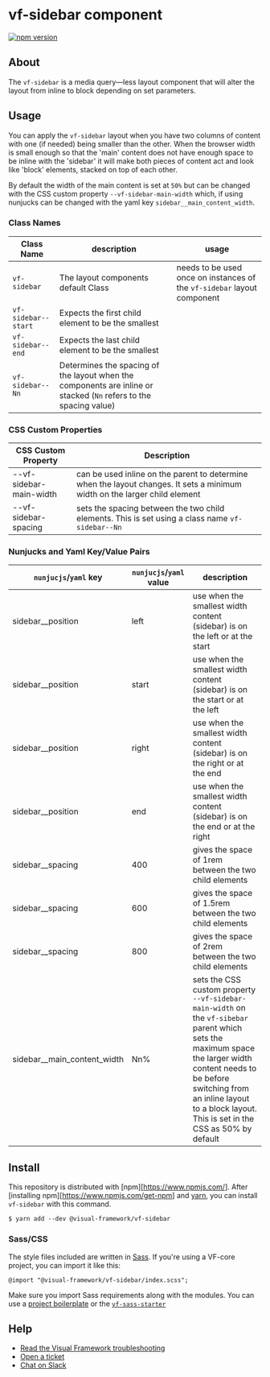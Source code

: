 # vf-sidebar component

[![npm version](https://badge.fury.io/js/%40visual-framework%2Fvf-sidebar.svg)](https://badge.fury.io/js/%40visual-framework%2Fvf-sidebar)

## About

The `vf-sidebar` is a media query—less layout component that will alter the layout from inline to block depending on set parameters.

## Usage

You can apply the `vf-sidebar` layout when you have two columns of content with one (if needed) being smaller than the other. When the browser width is small enough so that the 'main' content does not have enough space to be inline with the 'sidebar' it will make both pieces of content act and look like 'block' elements, stacked on top of each other.

By default the width of the main content is set at `50%` but can be changed with the CSS custom property `--vf-sidebar-main-width` which, if using nunjucks can be changed with the yaml key `sidebar__main_content_width`.

### Class Names

| Class Name          | description                                                                                                       | usage                                                                   |
| ------------------- | ----------------------------------------------------------------------------------------------------------------- | ----------------------------------------------------------------------- |
| `vf-sidebar`        | The layout components default Class                                                                               | needs to be used once on instances of the `vf-sidebar` layout component |
| `vf-sidebar--start` | Expects the first child element to be the smallest                                                                |                                                                         |
| `vf-sidebar--end`   | Expects the last child element to be the smallest                                                                 |                                                                         |
| `vf-sidebar--Nn`    | Determines the spacing of the layout when the components are inline or stacked (`Nn` refers to the spacing value) |                                                                         |

### CSS Custom Properties

| CSS Custom Property     | Description                                                                                                                |
| ----------------------- | -------------------------------------------------------------------------------------------------------------------------- |
| --vf-sidebar-main-width | can be used inline on the parent to determine when the layout changes. It sets a minimum width on the larger child element |
| --vf-sidebar-spacing    | sets the spacing between the two child elements. This is set using a class name `vf-sidebar--Nn`                           |

### Nunjucks and Yaml Key/Value Pairs
| `nunjucjs`/`yaml` key       | `nunjucjs`/`yaml` value | description                                                                                                                                                               |
| --------------------------- | ----------------------- | ------------------------------------------------------------------------------------------------------------------------------------------------------------------------- |
| sidebar__position           | left                    | use when the smallest width content (sidebar) is on the left or at the start                                                                                              |
| sidebar__position           | start                   | use when the smallest width content (sidebar) is on the start or at the left                                                                                              |
| sidebar__position           | right                   | use when the smallest width content (sidebar) is on the right or at the end                                                                                               |
| sidebar__position           | end                     | use when the smallest width content (sidebar) is on the end or at the right                                                                                               ||
| sidebar__spacing            | 400                     | gives the space of 1rem between the two child elements                                                                                                                    |
| sidebar__spacing            | 600                     | gives the space of 1.5rem between the two child elements                                                                                                                  |
| sidebar__spacing            | 800                     | gives the space of 2rem between the two child elements                                                                                                                    |
| sidebar__main_content_width | Nn%                     | sets the CSS custom property `--vf-sidebar-main-width` on the `vf-sibebar` parent which sets the maximum space the larger width content needs to be before switching from an inline layout to a block layout. This is set in the CSS as 50% by default |

## Install

This repository is distributed with [npm][https://www.npmjs.com/]. After [installing npm][https://www.npmjs.com/get-npm] and [yarn](https://classic.yarnpkg.com/en/docs/install), you can install `vf-sidebar` with this command.

```
$ yarn add --dev @visual-framework/vf-sidebar
```

### Sass/CSS

The style files included are written in [Sass](https://sass-lang.com/). If you're using a VF-core project, you can import it like this:

```
@import "@visual-framework/vf-sidebar/index.scss";
```

Make sure you import Sass requirements along with the modules. You can use a [project boilerplate](https://stable.visual-framework.dev/building/) or the [`vf-sass-starter`](https://stable.visual-framework.dev/components/vf-sass-starter/)

## Help

- [Read the Visual Framework troubleshooting](https://stable.visual-framework.dev/troubleshooting/)
- [Open a ticket](https://github.com/visual-framework/vf-core/issues)
- [Chat on Slack](https://join.slack.com/t/visual-framework/shared_invite/enQtNDAxNzY0NDg4NTY0LWFhMjEwNGY3ZTk3NWYxNWVjOWQ1ZWE4YjViZmY1YjBkMDQxMTNlNjQ0N2ZiMTQ1ZTZiMGM4NjU5Y2E0MjM3ZGQ)
